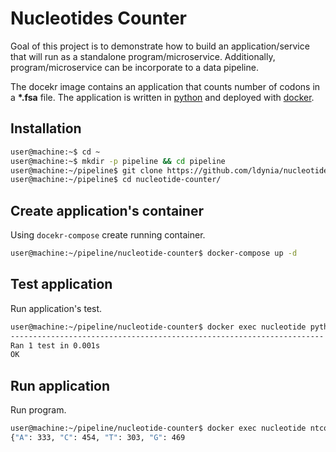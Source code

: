 # Nucleotides Counter
Goal of this project is to demonstrate how to build an application/service that will run as a standalone program/microservice. Additionally, program/microservice can be incorporate to a data pipeline.

The docekr image contains an application that counts number of codons in a **\*.fsa** file. The application is written in [python](https://www.python.org/) and deployed with [docker](https://docker.com/).


## Installation
```bash
user@machine:~$ cd ~
user@machine:~$ mkdir -p pipeline && cd pipeline
user@machine:~/pipeline$ git clone https://github.com/ldynia/nucleotide-counter
user@machine:~/pipeline$ cd nucleotide-counter/
```

## Create application's container
Using `docekr-compose` create running container.

```bash
user@machine:~/pipeline/nucleotide-counter$ docker-compose up -d
```

## Test application
Run application's test.

```bash
user@machine:~/pipeline/nucleotide-counter$ docker exec nucleotide python test/test.py
----------------------------------------------------------------------
Ran 1 test in 0.001s
OK
```

## Run application
Run program.

```bash
user@machine:~/pipeline/nucleotide-counter$ docker exec nucleotide ntcount -f data/dna.fsa
{"A": 333, "C": 454, "T": 303, "G": 469
```
